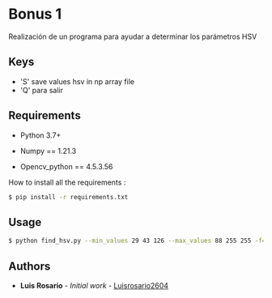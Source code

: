 # Bonus 1

Realización de un programa para ayudar a determinar los parámetros HSV

## Keys

- 'S' save values hsv in np array file
- 'Q' para salir

## Requirements

* Python 3.7+

* Numpy == 1.21.3
* Opencv_python == 4.5.3.56


How to install all the requirements :
```bash
$ pip install -r requirements.txt
```

## Usage

```bash
$ python find_hsv.py --min_values 29 43 126 --max_values 88 255 255 -f=./exemple.jpg
```

## Authors

* **Luis Rosario** - *Initial work* - [Luisrosario2604](https://github.com/Luisrosario2604)